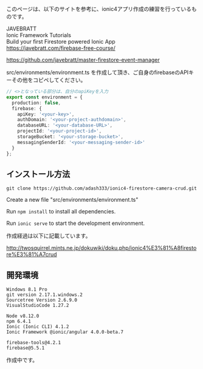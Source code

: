 このページは、以下のサイトを参考に、ionic4アプリ作成の練習を行っているものです。

JAVEBRATT  
Ionic Framework Tutorials  
Build your first Firestore powered Ionic App  
https://javebratt.com/firebase-free-course/

https://github.com/javebratt/master-firestore-event-manager



src/environments/environment.ts を作成して頂き、ご自身のfirebaseのAPIキーその他をコピペしてください。

```javascript:environment.ts
// <>となっている部分は、自分のapiKeyを入力
export const environment = {
  production: false,
  firebase: {
    apiKey: '<your-key>',
    authDomain: '<your-project-authdomain>',
    databaseURL: '<your-database-URL>',
    projectId: '<your-project-id>',
    storageBucket: '<your-storage-bucket>',
    messagingSenderId: '<your-messaging-sender-id>'
  }
};
```

## インストール方法


`git clone https://github.com/adash333/ionic4-firestore-camera-crud.git`

Create a new file "src/environments/environment.ts"

Run `npm install` to install all dependencies.

Run `ionic serve` to start the development environment.


作成経過は以下に記載しています。

http://twosquirrel.mints.ne.jp/dokuwiki/doku.php/ionic4%E3%81%A8firestore%E3%81%A7crud


## 開発環境

```
Windows 8.1 Pro
git version 2.17.1.windows.2
Sourcetree Version 2.6.9.0
VisualStudioCode 1.27.2

Node v8.12.0
npm 6.4.1
Ionic (Ionic CLI) 4.1.2
Ionic Framework @ionic/angular 4.0.0-beta.7

firebase-tools@4.2.1
firebase@5.5.1
```


作成中です。
